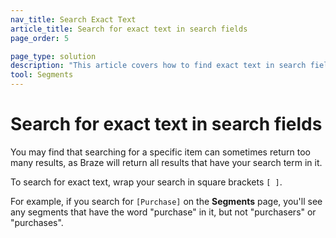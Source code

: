 ```yaml
---
nav_title: Search Exact Text
article_title: Search for exact text in search fields
page_order: 5

page_type: solution
description: "This article covers how to find exact text in search fields in Braze."
tool: Segments
---
```


# Search for exact text in search fields

You may find that searching for a specific item can sometimes return too many results, as Braze will return all results that have your search term in it.

To search for exact text, wrap your search in square brackets `[ ]`.

For example, if you search for `[Purchase]` on the **Segments** page, you'll see any segments that have the word "purchase" in it, but not "purchasers" or "purchases".